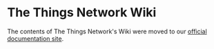 # The Things Network Wiki

The contents of The Things Network's Wiki were moved to our [official documentation site](https://www.thethingsnetwork.org/docs/).
